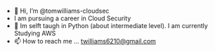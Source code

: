 - 👋 Hi, I’m @tomwilliams-cloudsec
- I am pursuing a career in Cloud Security 
- 🌱 Im selft taugh in Python (about intermediate level). I am currently Studying AWS
- 📫 How to reach me ... twilliams6210@gmail.com

<!---
tomwilliams-cloudsec/tomwilliams-cloudsec is a ✨ special ✨ repository because its `README.md` (this file) appears on your GitHub profile.
You can click the Preview link to take a look at your changes.
--->
